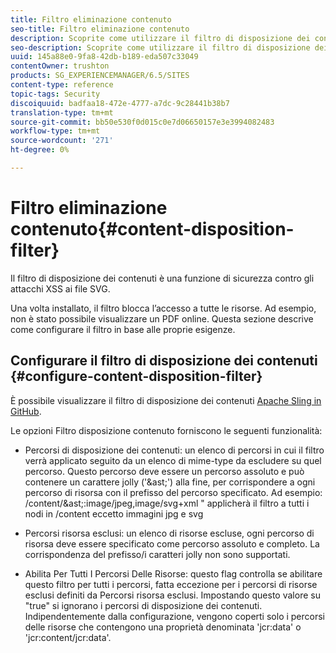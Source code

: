 ```yaml
---
title: Filtro eliminazione contenuto
seo-title: Filtro eliminazione contenuto
description: Scoprite come utilizzare il filtro di disposizione dei contenuti per prevenire gli attacchi XSS.
seo-description: Scoprite come utilizzare il filtro di disposizione dei contenuti per prevenire gli attacchi XSS.
uuid: 145a88e0-9fa8-42db-b189-eda507c33049
contentOwner: trushton
products: SG_EXPERIENCEMANAGER/6.5/SITES
content-type: reference
topic-tags: Security
discoiquuid: badfaa18-472e-4777-a7dc-9c28441b38b7
translation-type: tm+mt
source-git-commit: bb50e530f0d015c0e7d06650157e3e3994082483
workflow-type: tm+mt
source-wordcount: '271'
ht-degree: 0%

---
```



# Filtro eliminazione contenuto{#content-disposition-filter}

Il filtro di disposizione dei contenuti è una funzione di sicurezza contro gli attacchi XSS ai file SVG.

Una volta installato, il filtro blocca l’accesso a tutte le risorse. Ad esempio, non è stato possibile visualizzare un PDF online. Questa sezione descrive come configurare il filtro in base alle proprie esigenze.

## Configurare il filtro di disposizione dei contenuti {#configure-content-disposition-filter}

È possibile visualizzare il filtro di disposizione dei contenuti [Apache Sling in GitHub](https://github.com/apache/sling-org-apache-sling-security/blob/master/src/main/java/org/apache/sling/security/impl/ContentDispositionFilterConfiguration.java).

Le opzioni Filtro disposizione contenuto forniscono le seguenti funzionalità:

* Percorsi di disposizione dei contenuti: un elenco di percorsi in cui il filtro verrà applicato seguito da un elenco di mime-type da escludere su quel percorso. Questo percorso deve essere un percorso assoluto e può contenere un carattere jolly (&#39;&amp;ast;&#39;) alla fine, per corrispondere a ogni percorso di risorsa con il prefisso del percorso specificato. Ad esempio: /content/&amp;ast;:image/jpeg,image/svg+xml &quot; applicherà il filtro a tutti i nodi in /content eccetto immagini jpg e svg

* Percorsi risorsa esclusi: un elenco di risorse escluse, ogni percorso di risorsa deve essere specificato come percorso assoluto e completo. La corrispondenza del prefisso/i caratteri jolly non sono supportati.

* Abilita Per Tutti I Percorsi Delle Risorse: questo flag controlla se abilitare questo filtro per tutti i percorsi, fatta eccezione per i percorsi di risorse esclusi definiti da Percorsi risorsa esclusi. Impostando questo valore su &quot;true&quot; si ignorano i percorsi di disposizione dei contenuti. Indipendentemente dalla configurazione, vengono coperti solo i percorsi delle risorse che contengono una proprietà denominata &#39;jcr:data&#39; o &#39;jcr:content/jcr:data&#39;.
